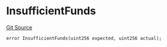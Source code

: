# InsufficientFunds
[Git Source](https://github.com/Taraxa-project/bridge/blob/e4d318b451d9170f9f2dde80fe4263043786ba03/src/errors/ConnectorErrors.sol)


```solidity
error InsufficientFunds(uint256 expected, uint256 actual);
```

